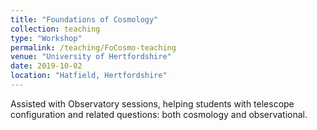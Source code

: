 ```yaml
---
title: "Foundations of Cosmology"
collection: teaching
type: "Workshop"
permalink: /teaching/FoCosmo-teaching
venue: "University of Hertfordshire"
date: 2019-10-02
location: "Hatfield, Hertfordshire"
---
```


Assisted with Observatory sessions, helping students with telescope configuration and related questions: both cosmology and observational.
